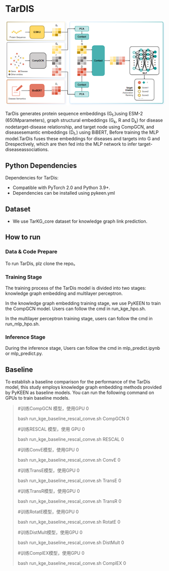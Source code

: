 # **TarDIS**

![1757147056692](model.png)


TarDis generates protein sequence embeddings (G<sub>f</sub>,)using ESM-2 (650Mparameters), graph structural embeddings (G<sub>k</sub>, R and D<sub>k</sub>) for disease nodetarget-disease relationship, and target node using CompGCN, and diseasesemantic embeddings (D<sub>f</sub>,) using BiBERT, Before training the MLP model.TarDis fuses these embeddings for diseases and targets into G and Drespectively, which are then fed into the MLP network to infer target-diseaseassociations.



## Python Dependencies

Dependencies for TarDis:

* Compatible with PyTorch 2.0 and Python 3.9+.
* Dependencies can be installed using pykeen.yml

## Dataset

* We use TarKG_core dataset for knowledge graph link prediction.

## How to run

### Data & Code Prepare

To run TarDis, plz clone the repo。

### **Training Stage**

The training process of the TarDis model is divided into two stages: knowledge graph embedding and multilayer perceptron.

In the knowledge graph embedding training stage, we use PyKEEN to train the CompGCN model. Users can follow the cmd in run_kge_hpo.sh.

In the multilayer perceptron training stage, users can follow the cmd in run_mlp_hpo.sh.

### **Inference Stage**

During the inference stage, Users can follow the cmd in mlp_predict.ipynb or mlp_predict.py.

## **Baseline**

To establish a baseline comparison for the performance of the TarDis model, this study employs knowledge graph embedding methods provided by PyKEEN as baseline models. You can run the following command on GPUs to train baseline models.

>
> #训练CompGCN 模型，使用GPU 0
>
> bash run_kge_baseline_rescal_conve.sh CompGCN 0
>
> #训练RESCAL 模型，使用 GPU 0
>
> bash run_kge_baseline_rescal_conve.sh RESCAL 0
>
> #训练ConvE模型，使用GPU 0
>
> bash run_kge_baseline_rescal_conve.sh ConvE 0
>
> #训练TransE模型，使用GPU 0
>
> bash run_kge_baseline_rescal_conve.sh TransE 0
>
> #训练TransR模型，使用GPU 0
>
> bash run_kge_baseline_rescal_conve.sh TransR 0
>
> #训练RotatE模型，使用GPU 0
>
> bash run_kge_baseline_rescal_conve.sh RotatE 0
>
> #训练DistMult模型，使用GPU 0
>
> bash run_kge_baseline_rescal_conve.sh DistMult 0
>
> #训练ComplEX模型，使用GPU 0
>
> bash run_kge_baseline_rescal_conve.sh ComplEX 0
